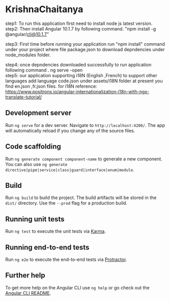# KrishnaChaitanya
step1: To run this application first need to install node js latest version.
step2: Then install Angular 10.1.7  by following command.
         "npm install -g @angular/cli@10.1.7"

step3: First time before running your application run "npm install" command under your project where file
       package.json to download depndencies under node_modules folder.
 
step4: once depndencies downloaded successfully to run application following command .
        ng serve -open  
step5: our application supporting i18N (English ,French) to support other languages add language code.json
       under assets/i18N folder at present you find en.json ,fr.json files.
       for i18N reference: https://www.positronx.io/angular-internationalization-i18n-with-ngx-translate-tutorial/	   

## Development server

Run `ng serve` for a dev server. Navigate to `http://localhost:4200/`. The app will automatically reload if you change any of the source files.

## Code scaffolding

Run `ng generate component component-name` to generate a new component. You can also use `ng generate directive|pipe|service|class|guard|interface|enum|module`.

## Build

Run `ng build` to build the project. The build artifacts will be stored in the `dist/` directory. Use the `--prod` flag for a production build.

## Running unit tests

Run `ng test` to execute the unit tests via [Karma](https://karma-runner.github.io).

## Running end-to-end tests

Run `ng e2e` to execute the end-to-end tests via [Protractor](http://www.protractortest.org/).

## Further help

To get more help on the Angular CLI use `ng help` or go check out the [Angular CLI README](https://github.com/angular/angular-cli/blob/master/README.md).
